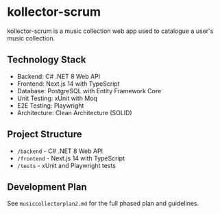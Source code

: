 # kollector-scrum

kollector-scrum is a music collection web app used to catalogue a user's music collection.

## Technology Stack
- Backend: C# .NET 8 Web API
- Frontend: Next.js 14 with TypeScript
- Database: PostgreSQL with Entity Framework Core
- Unit Testing: xUnit with Moq
- E2E Testing: Playwright
- Architecture: Clean Architecture (SOLID)

## Project Structure
- `/backend` - C# .NET 8 Web API
- `/frontend` - Next.js 14 with TypeScript
- `/tests` - xUnit and Playwright tests

## Development Plan
See `musiccollectorplan2.md` for the full phased plan and guidelines.
